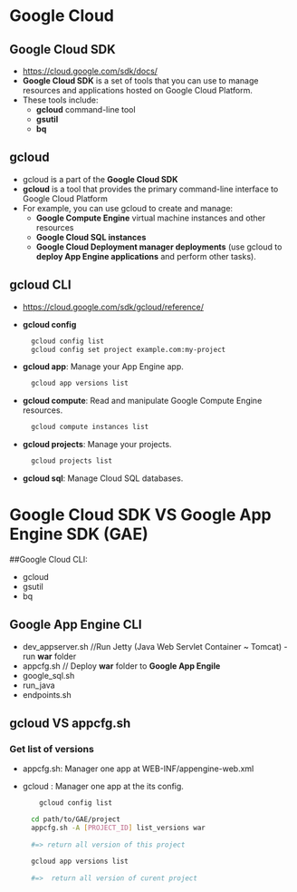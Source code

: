 # Google Cloud

## Google Cloud SDK
- https://cloud.google.com/sdk/docs/
- **Google Cloud SDK** is a set of tools that you can use to manage resources and applications hosted on Google Cloud Platform.
- These tools include:
  - **gcloud** command-line tool
  - **gsutil**
  - **bq**

## gcloud
- gcloud is a part of the **Google Cloud SDK**
- **gcloud** is a tool that provides the primary command-line interface to Google Cloud Platform
- For example, you can use gcloud to create and manage:
  - **Google Compute Engine** virtual machine instances and other resources
  - **Google Cloud SQL instances**
  - **Google Cloud Deployment manager deployments** (use gcloud to **deploy App Engine applications** and perform other tasks).
  
  
## gcloud CLI
 - https://cloud.google.com/sdk/gcloud/reference/
 
 - **gcloud config**
    ```sh
      gcloud config list
      gcloud config set project example.com:my-project
    ```
 
 - **gcloud app**: Manage your App Engine app. 
    ```sh
      gcloud app versions list
    ```
 - **gcloud compute**: Read and manipulate Google Compute Engine resources.
    ```sh
      gcloud compute instances list
    ```
 
 - **gcloud projects**: Manage your projects.
    ```sh
      gcloud projects list
    ```
 
 - **gcloud sql**: Manage Cloud SQL databases.

# Google Cloud SDK VS Google App Engine SDK (GAE)

##Google Cloud CLI:
  - gcloud
  - gsutil
  - bq
  
## Google App Engine CLI
  - dev_appserver.sh    //Run Jetty (Java Web Servlet Container ~ Tomcat) - run **war** folder
  - appcfg.sh           // Deploy **war** folder to **Google App Engile**
  - google_sql.sh
  - run_java
  - endpoints.sh

## gcloud VS appcfg.sh

### Get list of versions

- appcfg.sh: Manager one app at WEB-INF/appengine-web.xml
- gcloud : Manager one app at the its config.

  ```sh 
      gcloud config list
  ```

  ```sh
    cd path/to/GAE/project
    appcfg.sh -A [PROJECT_ID] list_versions war
    
    #=> return all version of this project
  ```
  
  ```sh
    gcloud app versions list
      
    #=>  return all version of curent project
  ```
